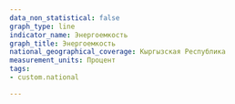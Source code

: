 ```yaml
---
data_non_statistical: false
graph_type: line
indicator_name: Энергоемкость
graph_title: Энергоемкость
national_geographical_coverage: Кыргызская Республика
measurement_units: Процент
tags:
- custom.national

---
```

